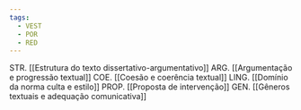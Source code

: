 ```yaml
---
tags:
  - VEST
  - POR
  - RED
---
```

STR. [[Estrutura do texto dissertativo-argumentativo]]
ARG. [[Argumentação e progressão textual]]
COE. [[Coesão e coerência textual]]
LING. [[Domínio da norma culta e estilo]]
PROP. [[Proposta de intervenção]]
GEN. [[Gêneros textuais e adequação comunicativa]]